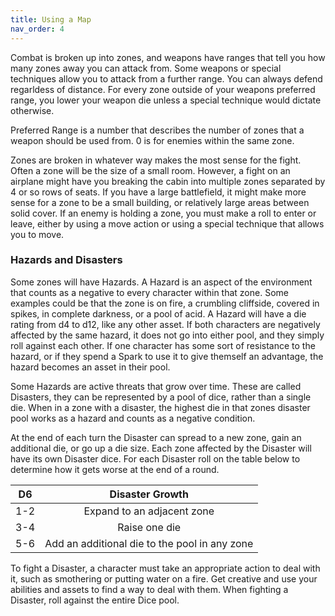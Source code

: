 ```yaml
---
title: Using a Map
nav_order: 4
---
```

<script>
if (window.matchMedia && window.matchMedia('(prefers-color-scheme: dark)').matches) {
    jtd.setTheme('dark')
}
</script>
Combat is broken up into zones, and weapons have ranges that tell you how many zones away you can attack from. Some weapons or special techniques allow you to attack from a further range. You can always defend regarldess of distance. For every zone outside of your weapons preferred range, you lower your weapon die unless a special technique would dictate otherwise.

Preferred Range is a number that describes the number of zones that a weapon should be used from. 0 is for enemies within the same zone.

Zones are broken in whatever way makes the most sense for the fight. Often a zone will be the size of a small room. However, a fight on an airplane might have you breaking the cabin into multiple zones separated by 4 or so rows of seats. If you have a large battlefield, it might make more sense for a zone to be a small building, or relatively large areas between solid cover. If an enemy is holding a zone, you must make a roll to enter or leave, either by using a move action or using a special technique that allows you to move.

### Hazards and Disasters

Some zones will have Hazards. A Hazard is an aspect of the environment that counts as a negative to every character within that zone. Some examples could be that the zone is on fire, a crumbling cliffside, covered in spikes, in complete darkness, or a pool of acid. A Hazard will have a die rating from d4 to d12, like any other asset. If both characters are negatively affected by the same hazard, it does not go into either pool, and they simply roll against each other. If one character has some sort of resistance to the hazard, or if they spend a Spark to use it to give themself an advantage, the hazard becomes an asset in their pool.

Some Hazards are active threats that grow over time. These are called Disasters, they can be represented by a pool of dice, rather than a single die. When in a zone with a disaster, the highest die in that zones disaster pool works as a hazard and counts as a negative condition.

At the end of each turn the Disaster can spread to a new zone, gain an additional die, or go up a die size. Each zone affected by the Disaster will have its own Disaster dice. For each Disaster roll on the table below to determine how it gets worse at the end of a round.

D6 | Disaster Growth
:-: | :-:
1-2 | Expand to an adjacent zone
3-4 | Raise one die
5-6 | Add an additional die to the pool in any zone 

To fight a Disaster, a character must take an appropriate action to deal with it, such as smothering or putting water on a fire. Get creative and use your abilities and assets to find a way to deal with them. When fighting a Disaster, roll against the entire Dice pool.